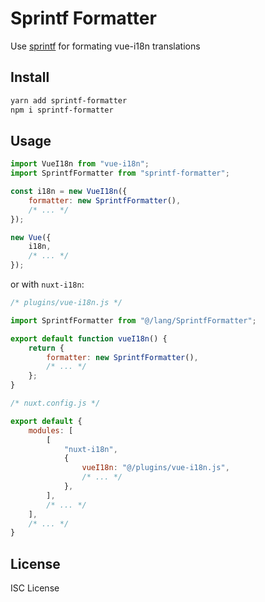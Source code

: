 # Sprintf Formatter

Use [sprintf](https://github.com/alexei/sprintf.js/) for formating vue-i18n translations

## Install

```bash
yarn add sprintf-formatter
npm i sprintf-formatter
```

## Usage

``` js
import VueI18n from "vue-i18n";
import SprintfFormatter from "sprintf-formatter";

const i18n = new VueI18n({
    formatter: new SprintfFormatter(),
    /* ... */
});

new Vue({
    i18n,
    /* ... */
});
```

or with `nuxt-i18n`:

``` js
/* plugins/vue-i18n.js */

import SprintfFormatter from "@/lang/SprintfFormatter";

export default function vueI18n() {
    return {
        formatter: new SprintfFormatter(),
        /* ... */
    };
}
```

``` js
/* nuxt.config.js */

export default {
    modules: [
        [
            "nuxt-i18n",
            {
                vueI18n: "@/plugins/vue-i18n.js",
                /* ... */
            },
        ],
        /* ... */
    ],
    /* ... */
}
```

## License

ISC License
